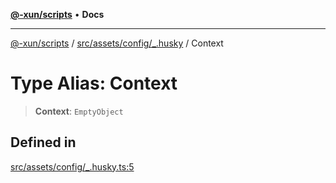 [**@-xun/scripts**](../../../../../README.md) • **Docs**

***

[@-xun/scripts](../../../../../README.md) / [src/assets/config/\_.husky](../README.md) / Context

# Type Alias: Context

> **Context**: `EmptyObject`

## Defined in

[src/assets/config/\_.husky.ts:5](https://github.com/Xunnamius/xscripts/blob/d89809b1811fb99fb24fbfe0c6960a0e087bcc27/src/assets/config/_.husky.ts#L5)
